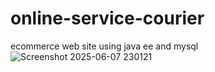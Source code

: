 # online-service-courier
ecommerce web site using java ee and mysql
![Screenshot 2025-06-07 230121](https://github.com/user-attachments/assets/d349e3c1-9a20-458d-b272-8cf93528d8f3)
